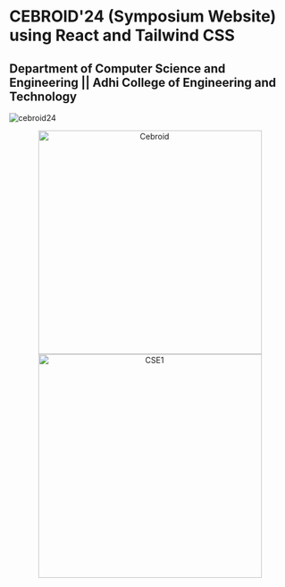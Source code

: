 # CEBROID'24 (Symposium Website) using React and Tailwind CSS
## Department of Computer Science and Engineering || Adhi College of Engineering and Technology

![cebroid24](https://github.com/user-attachments/assets/59b6cc52-ca9e-4312-ba5c-7db7983986a9)
<p align="center">
  <img src="https://github.com/user-attachments/assets/6fd45c3f-4644-4328-98b4-51f8f6d05836" alt="Cebroid" width="400"/>
  <img src="https://github.com/user-attachments/assets/2ecd8038-29a9-4700-a546-8d62790dfc0b" alt="CSE1" width="400"/>
</p>

